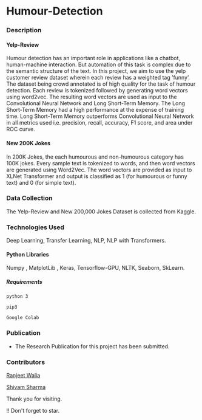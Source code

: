 # Humour-Detection

### Description
#### Yelp-Review
Humour detection has an important role in applications like a chatbot, human-machine interaction. But automation of this task is complex due to the semantic structure of the text. In this project, we aim to use the yelp customer review dataset wherein each review has a weighted tag ’funny’. The dataset being crowd annotated is of high quality for the task of humour detection. Each review is tokenized followed by generating word vectors using word2vec. The resulting word vectors are used as input to the Convolutional Neural Network and Long Short-Term Memory. The Long Short-Term Memory had a high performance at the expense of training time. Long Short-Term Memory outperforms Convolutional Neural Network in all metrics used i.e. precision, recall, accuracy, F1 score, and area under ROC curve.

#### New 200K Jokes
In 200K Jokes, the each humourous and non-humourous category has 100K jokes. Every sample text is tokenized to words, and then word vectors are generated using Word2Vec. The word vectors are provided as input to XLNet Transformer and output is classified as 1 (for humourous or funny text) and 0 (for simple text).

### Data Collection
The Yelp-Review and New 200,000 Jokes Dataset is collected from Kaggle.

### Technologies Used
Deep Learning, Transfer Learning, NLP, NLP with Transformers.

#### Python Libraries
Numpy , MatplotLib , Keras, Tensorflow-GPU, NLTK, Seaborn, SkLearn.

##### Requirements
```
python 3

pip3 

Google Colab
```

### Publication

+ The Research Publication for this project has been submitted. 


### Contributors

[Ranjeet Walia](https://github.com/RANJEET16520)

[Shivam Sharma](https://github.com/shiv-7)




Thank you for visiting.

!! Don't forget to star.
